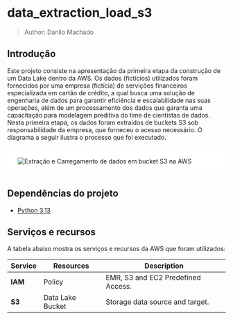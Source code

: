 # data_extraction_load_s3

> Author: Danilo Machado

## Introdução

  Este projeto consiste na apresentação da primeira etapa da construção de um Data Lake dentro da AWS. Os dados (fictícios) utilizados foram fornecidos por uma empresa (fictícia) de servições financeiros especializada em cartão de crédito, a qual busca uma solução de engenharia de dados para garantir eficiência e escalabilidade nas suas operações, além de um processamento dos dados que garanta uma capacitação para modelagem preditiva do time de cientistas de dados. 
  Nesta primeira etapa, os dados foram extraídos de buckets S3 sob responsabilidade da empresa, que forneceu o acesso necessário. O diagrama a seguir ilustra o processo que foi executado.

<div style='background-color:#fff;padding:24px;'>
<img src='./docs/images/project_intro.png' alt='Extração e Carregamento de dados em bucket S3 na AWS'/>
</div>


## Dependências do projeto

- [Python 3.13](https://www.python.org)

## Serviços e recursos

  A tabela abaixo mostra os serviços e recursos da AWS que foram utilizados:

| Service         | Resources                         | Description                           |
| --------------- | --------------------------------- | ------------------------------------- |
| **IAM**         | Policy                            | EMR, S3 and EC2 Predefined Access.    |
| **S3**          | Data Lake Bucket                  | Storage data source and target.       |

